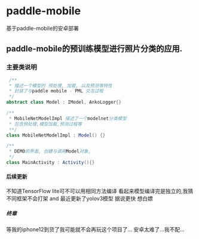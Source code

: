 # paddle-mobile
基于paddle-mobile的安卓部署


## paddle-mobile的预训练模型进行照片分类的应用.


### 主要类说明

``` java
 /**
 * 描述一个模型的 预处理, 加载, 以及预测等特性
 * 封装了与paddle mobile - PML 交互过程 
 */
abstract class Model : IModel, AnkoLogger{}

/**
 * MobileNetModelImpl 描述了一个modelnet分类模型
 * 包含预处理,模型加载,预测过程等
 **/
class MobileNetModelImpl : Model() {}

/**
 * DEMO的界面, 创建与调用Model对象,
 */
class MainActivity : Activity(){}

```

#### 后续更新
不知道TensorFlow lite可不可以用相同方法编译
看起来模型编译完是独立的,我猜不同框架不会打架
and 最近更新了yolov3模型 据说更快 想白嫖

##### 终章
等我的iphone12到货了我可能就不会再玩这个项目了...
安卓太难了...我不配...
